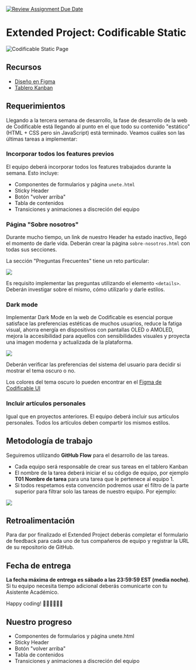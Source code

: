 [![Review Assignment Due Date](https://classroom.github.com/assets/deadline-readme-button-24ddc0f5d75046c5622901739e7c5dd533143b0c8e959d652212380cedb1ea36.svg)](https://classroom.github.com/a/QyiTTWKa)
# Extended Project: Codificable Static

<img src="https://res.cloudinary.com/dwdgpw20b/image/upload/v1694110442/illustrations/codificable-static_ycvd1o.jpg" alt="Codificable Static Page" />

## Recursos

- <a href="https://www.figma.com/file/HaIisv7u1kK0XBCU3AulSf/HTML-CSS-Codificable-Static?type=design&node-id=0%3A1&mode=design&t=dT8NZXhFCIp4iFvY-1" target="_blank">Diseño en Figma</a>
- <a href="https://github.com/orgs/codeableorg/projects/161" target="_blank">Tablero Kanban</a>

## Requerimientos

Llegando a la tercera semana de desarrollo, la fase de desarrollo de la web de Codificable está llegando al punto en el que todo su contenido "estático" (HTML + CSS pero sin JavaScript) está terminado. Veamos cuáles son las últimas tareas a implementar:

### Incorporar todos los features previos

El equipo deberá incorporar todos los features trabajados durante la semana. Esto incluye:

- Componentes de formularios y página `unete.html`
- Sticky Header
- Botón "volver arriba"
- Tabla de contenidos
- Transiciones y animaciones a discreción del equipo

### Página "Sobre nosotros"

Durante mucho tiempo, un link de nuestro Header ha estado inactivo, llegó el momento de darle vida. Deberán crear la página `sobre-nosotros.html` con todas sus secciones.

La sección "Preguntas Frecuentes" tiene un reto particular:

<img src="https://res.cloudinary.com/dwdgpw20b/image/upload/v1694112936/illustrations/container_ar5av1.svg" />

Es requisito implementar las preguntas utilizando el elemento `<details>`. Deberán investigar sobre el mismo, cómo utilizarlo y darle estilos.

### Dark mode

Implementar Dark Mode en la web de Codificable es esencial porque satisface las preferencias estéticas de muchos usuarios, reduce la fatiga visual, ahorra energía en dispositivos con pantallas OLED o AMOLED, mejora la accesibilidad para aquellos con sensibilidades visuales y proyecta una imagen moderna y actualizada de la plataforma.

<img src="https://res.cloudinary.com/dwdgpw20b/image/upload/v1694117124/illustrations/dark-mode_yqiyiz.svg" />

Deberán verificar las preferencias del sistema del usuario para decidir si mostrar el tema oscuro o no.

Los colores del tema oscuro lo pueden encontrar en el <a href="https://www.figma.com/file/KdM1M43yFmCSdrYKGKlViX/Codificable-UI?type=design&node-id=8%3A224&mode=design&t=WRZcmKSMYuqyOxwZ-1" target="_blank">Figma de Codificable UI</a>

### Incluir artículos personales

Igual que en proyectos anteriores. El equipo deberá incluir sus artículos personales. Todos los artículos deben compartir los mismos estilos.

## Metodología de trabajo

Seguiremos utilizando **GitHub Flow** para el desarrollo de las tareas.

- Cada equipo será responsable de crear sus tareas en el tablero Kanban
- El nombre de la tarea deberá iniciar el su código de equipo, por ejemplo **T01 Nombre de tarea** para una tarea que le pertenece al equipo 1.
- Si todos respetamos esta convención podremos usar el filtro de la parte superior para filtrar solo las tareas de nuestro equipo. Por ejemplo:

<img src="https://res.cloudinary.com/dwdgpw20b/image/upload/v1693498163/illustrations/task-filter_fsxvwj.png" />

## Retroalimentación

Para dar por finalizado el Extended Project deberás completar el formulario de feedback para cada uno de tus compañeros de equipo y registrar la URL de su repositorio de GitHub.

## Fecha de entrega

**La fecha máxima de entrega es sábado a las 23:59:59 EST (media noche)**. Si tu equipo necesita tiempo adicional deberás comunicarte con tu Asistente Académico.

Happy coding! 🧑‍💻🧑‍💻🧑‍💻

## Nuestro progreso

- Componentes de formularios y página unete.html
- Sticky Header
- Botón "volver arriba"
- Tabla de contenidos
- Transiciones y animaciones a discreción del equipo
